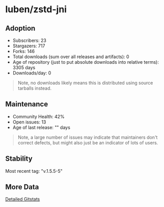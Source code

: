 # luben/zstd-jni

## Adoption

- Subscribers: 23
- Stargazers: 717
- Forks: 146
- Total downloads (sum over all releases and artifacts): 0
- Age of repository (just to put absolute downloads into relative terms): 3305 days
- Downloads/day: 0

> Note, no downloads likely means this is distributed using source tarballs instead.

## Maintenance

- Community Health: 42%
- Open issues: 13
- Age of last release: "<No Releases>" days

> Note, a large number of issues may indicate that maintainers don't correct defects, but might also
> just be an indicator of lots of users.

## Stability

Most recent tag: "v.1.5.5-5"

## More Data

[Detailed Gitstats](/bazel-catalog/gitstats/luben/zstd-jni)

